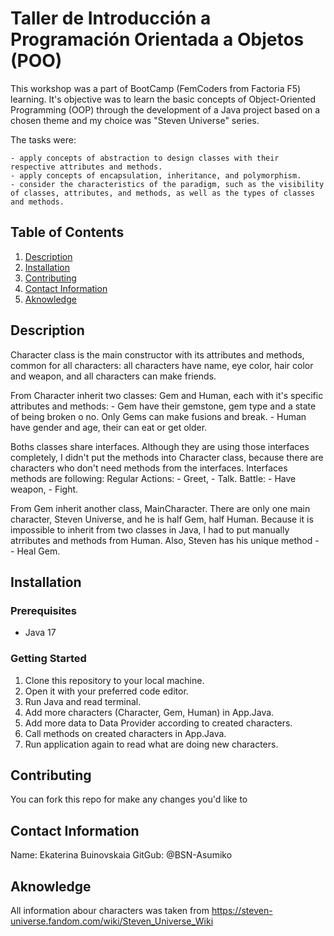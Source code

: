 # Taller de Introducción a Programación Orientada a Objetos (POO)

This workshop was a part of BootCamp (FemCoders from Factoria F5) learning. It's objective was to learn the basic concepts of Object-Oriented Programming (OOP)  through the development of a Java project based on a chosen theme and my choice was "Steven Universe" series.

The tasks were:

    - apply concepts of abstraction to design classes with their respective attributes and methods.
    - apply concepts of encapsulation, inheritance, and polymorphism.
    - consider the characteristics of the paradigm, such as the visibility of classes, attributes, and methods, as well as the types of classes and methods.

## Table of Contents

1. [Description](#description)
2. [Installation](#installation)
3. [Contributing](#contributing)
4. [Contact Information](#contact-information)
5. [Aknowledge](#aknowledge)

## Description

Character class is the  main constructor with its attributes and methods, common for all characters: all characters have name, eye color, hair color and weapon, and all characters can make friends.

 From Character inherit two classes: Gem and Human, each with it's specific attributes and methods:
    - Gem have their gemstone, gem type and a state of being broken o no. Only Gems can make fusions and break.
    - Human have gender and age, their can eat or get older.

Boths classes share interfaces. Although they are using those interfaces completely, I didn't put the methods into Character class, because there are characters who don't need methods from the interfaces.
    Interfaces methods are following:
        Regular Actions: 
            - Greet,
            - Talk.
        Battle: 
            - Have weapon,
            - Fight.

From Gem inherit another class, MainCharacter. There are only one main character, Steven Universe, and he is half Gem, half Human. Because it is impossible to inherit from two classes in Java, I had to put manually atrributes and methods from Human. Also, Steven has his unique method - 
    - Heal Gem.


## Installation

### Prerequisites

- Java 17 

### Getting Started

1. Clone this repository to your local machine.
2. Open it with your preferred code editor.
3. Run Java and read terminal.
4. Add more characters (Character, Gem, Human) in App.Java.
5. Add more data to Data Provider according to created characters.
6. Call methods on created characters in App.Java.
7. Run application again to read what are doing new characters.


## Contributing

You can fork this repo for make any changes you'd like to

## Contact Information

Name: Ekaterina Buinovskaia
GitGub: @BSN-Asumiko

## Aknowledge

All information abour characters was taken from https://steven-universe.fandom.com/wiki/Steven_Universe_Wiki



